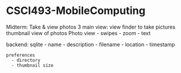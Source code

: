 CSCI493-MobileComputing
=======================

Midterm:
  Take & view photos
  3 main view:
    view finder to take pictures
    thumbnail view of photos
    Photo view
      - swipes
      - zoom
      - text
      
  backend:
    sqlite
      - name
      - description
      - filename
      - location
      - timestamp
      
    preferences
      - directory
      - thumbnail size

